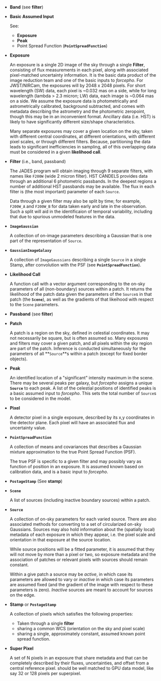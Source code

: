 * **Band** (see **filter**)

* **Basic Assumed Input**

  See:
    * **Exposure**
    * **Peak**
    * Point Spread Function (**`PointSpreadFunction`**)

* **Exposure**

  An exposure is a single 2D image of the sky through a single **Filter**, consisting of flux measurements in each pixel, along with associated pixel-matched uncertainty information.  It is the basic data product of the image reduction team and one of the basic inputs to *forcepho*.  For JWST/NIRCam, the exposures will by 2048 x 2048 pixels.  For short wavelength (SW) data, each pixel is ~0.032 mas on a side, while for long wavelength (lambda > 2.3 micron; LW) data, each image is ~0.064 mas on a side.  We assume the exposure data is photometrically and astrometrically calibrated, background subtracted, and comes with metadata describing the astrometry and the photometric zeropoint, though this may be in an inconvenient format.  Ancillary data (i.e. HST) is likely to have significantly different size/shape characteristics.

  Many separate exposures may cover a given location on the sky, taken with different central coordinates, at different orientations, with different pixel scales, or through different filters.  Because, partitioning the data leads to significant inefficiencies in sampling, all of this overlapping data must be considered in a given **likelihood call**.

* **Filter** (i.e., band, passband)

  The JADES program will obtain imaging through 9 separate filters, with names like ``F200W`` (wide 2 micron filter).  HST CANDELS provides data through an additional 6 photometric passbands.  In the deepest regions a number of additional HST passbands may be available.  The flux in each filter is (the most important) parameter of each `Source`.

  Data through a given filter may also be split by time; for example, ``F200W_A`` and ``F200W_B`` for data taken early and late in the observation.  Such a split will aid in the identificaion of temporal variability, including that due to spurious unmodeled features in the data.

* **`ImageGaussian`**

  A collection of on-image parameters describing a Gaussian that is one part of the representation of `Source`.

* **`GaussianImageGalaxy`**

  A collection of `ImageGaussians` describing a single `Source` in a single Stamp, after convolution with the PSF (see **`PointSpreadFunction`**).

* **Likelihood Call**

  A function call with a vector argument corresponding to the on-sky parameters of all (non-boundary) sources within a patch.  It returns the likelihood of the patch data given the parameters of the `Source`s in that patch (the **``Scene``**), as well as the gradients of that likeihood with respect to the ``Scene`` parameters.

* **Passband**  (see **filter**)

* **Patch**

  A patch is a region on the sky, defined in celestial coordinates.  It may not necessarily be square, but is often assumed so.  Many exposures and filters may cover a given patch, and all pixels within the sky region are part of the patch. Inference is conducted simultaneously for the parameters of all **`Source`**s within a patch (except for fixed border objects).

* **Peak**

  An identified location of a "significant" intensity maximum in the scene.  There may be several peaks per galaxy, but *forcepho* assigns a unique **`Source`** to each peak.  A list of the celestial positions of identified peaks is a basic assumed input to *forcepho*.  This sets the total number of `Source`s to be considered in the model.

* **Pixel**

  A detector pixel in a single exposure, described by its x,y coordinates in the detector plane. Each pixel will have an associated flux and uncertainty value.

* **`PointSpreadFunction`**

  A collection of means and covariances that describes a Gaussian mixture approximation to the true Point Spread Function (PSF).

  The true PSF is specific to a given filter and may possibly vary as function of position in an exposure.  It is assumed known based on calibration data, and is a basic input to *forcepho*.

* **`PostageStamp`**  (See **stamp**)

* **`Scene`**

  A list of sources (including inactive boundary sources) within a patch.

* **`Source`**

  A collection of on-sky parameters for each varied source.  There are also associated methods for converting to a set of circularized on-sky Gaussians.  Sources may also hold information about the (spatially local) metadata of each exposure in which they appear, i.e. the pixel scale and orientation in that exposure at the source location.

  While source positions will be a fitted parameter, it is assumed that they will not move by more than a pixel or two, so exposure metadata and the association of patches or relevant pixels with sources should remain constant.

  Within a give patch a source may be *active*, in which case its parameters are allowed to vary or *inactive* in which case its parameters are assumed fixed (and the gradient of the image with respect to these parameters is zero).  *Inactive* sources are meant to account for sources on the edge.

* **Stamp** or **`PostageStamp`**

  A collection of pixels which satisfies the following properties:
  - Taken through a single **filter**
  - sharing a common WCS (orientation on the sky and pixel scale)
  - sharing a single, approximately constant, assumed known point spread function.

* **Super Pixel**

  A set of N pixels in an exposure that share metadata and that can be completely described by their fluxes, uncertainties, and offset from a central reference pixel.  should be well matched to GPU data model, like say 32 or 128 pixels per superpixel.